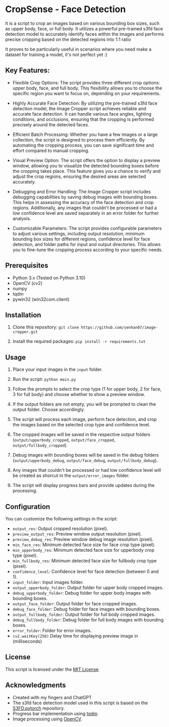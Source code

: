# CropSense - Face Detection

It is a script to crop an images based on various bounding box sizes, such as upper body, face, or full body. It utilizes a powerful pre-trained s3fd face detection model to accurately identify faces within the images and performs precise cropping based on the detected regions into 1:1 ratio

It proves to be particularly useful in scenarios where you need make a dataset for training a model, it's not perfect yet :)


## Key Features:
- Flexible Crop Options: The script provides three different crop options: upper body, face, and full body. This flexibility allows you to choose the specific region you want to focus on, depending on your requirements.

- Highly Accurate Face Detection: By utilizing the pre-trained s3fd face detection model, the Image Cropper script achieves reliable and accurate face detection. It can handle various face angles, lighting conditions, and occlusions, ensuring that the cropping is performed precisely around the detected faces.

- Efficient Batch Processing: Whether you have a few images or a large collection, the script is designed to process them efficiently. By automating the cropping process, you can save significant time and effort compared to manual cropping.

- Visual Preview Option: The script offers the option to display a preview window, allowing you to visualize the detected bounding boxes before the cropping takes place. This feature gives you a chance to verify and adjust the crop regions, ensuring the desired areas are selected accurately.

- Debugging and Error Handling: The Image Cropper script includes debugging capabilities by saving debug images with bounding boxes. This helps in assessing the accuracy of the face detection and crop regions. Additionally, any images that couldn't be processed or had a low confidence level are saved separately in an error folder for further analysis.

- Customizable Parameters: The script provides configurable parameters to adjust various settings, including output resolution, minimum bounding box sizes for different regions, confidence level for face detection, and folder paths for input and output directories. This allows you to fine-tune the cropping process according to your specific needs.

## Prerequisites

- Python 3.x (Tested on Python 3.10)
- OpenCV (cv2)
- numpy
- tqdm
- pywin32 (win32com.client)

## Installation

1. Clone this repository:
`git clone https://github.com/senhan07/image-cropper.git`


2. Install the required packages:
`pip install -r requirements.txt`


## Usage

1. Place your input images in the `input` folder.
2. Run the script: `python main.py`

3. Follow the prompts to select the crop type (1 for upper body, 2 for face, 3 for full body) and choose whether to show a preview window.
4. If the output folders are not empty, you will be prompted to clean the output folder. Choose accordingly.
5. The script will process each image, perform face detection, and crop the images based on the selected crop type and confidence level.
6. The cropped images will be saved in the respective output folders (`output/upperbody_cropped`, `output/face_cropped`, `output/fullbody_cropped`).
7. Debug images with bounding boxes will be saved in the debug folders (`output/upperbody_debug`, `output/face_debug`, `output/fullbody_debug`).
8. Any images that couldn't be processed or had low confidence level will be created as shorcut in the `output/error_images` folder.
9. The script will display progress bars and provide updates during the processing.

## Configuration

You can customize the following settings in the script:

- `output_res`: Output cropped resolution (pixel).
- `preview_output_res`: Preview window output resolution (pixel).
- `preview_debug_res`: Preview window debug image resolution (pixel).
- `min_face_res`: Minimum detected face size for face crop type (pixel).
- `min_upperbody_res`: Minimum detected face size for upperbody crop type (pixel).
- `min_fullbody_res`: Minimum detected face size for fullbody crop type (pixel).
- `confidence_level`: Confidence level for face detection (between 0 and 1).
- `input_folder`: Input images folder.
- `output_upperbody_folder`: Output folder for upper body cropped images.
- `debug_upperbody_folder`: Debug folder for upper body images with bounding boxes.
- `output_face_folder`: Output folder for face cropped images.
- `debug_face_folder`: Debug folder for face images with bounding boxes.
- `output_fullbody_folder`: Output folder for full body cropped images.
- `debug_fullbody_folder`: Debug folder for full body images with bounding boxes.
- `error_folder`: Folder for error images.
- `cv2.waitKey(250)` Delay time for displaying preview image in (milliseconds)

## License

This script is licensed under the [MIT License](LICENSE).

## Acknowledgments

- Created with my fingers and ChatGPT
- The s3fd face detection model used in this script is based on the [S3FD.pytorch](https://github.com/polarisZhao/S3FD.pytorch) repository.
- Progress bar implementation using [tqdm](https://github.com/tqdm/tqdm).
- Image processing using [OpenCV](https://github.com/opencv/opencv).
